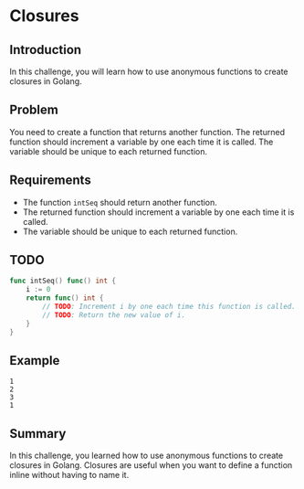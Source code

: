 # Closures

## Introduction

In this challenge, you will learn how to use anonymous functions to create closures in Golang.

## Problem

You need to create a function that returns another function. The returned function should increment a variable by one each time it is called. The variable should be unique to each returned function.

## Requirements

- The function `intSeq` should return another function.
- The returned function should increment a variable by one each time it is called.
- The variable should be unique to each returned function.

## TODO

```go
func intSeq() func() int {
    i := 0
    return func() int {
        // TODO: Increment i by one each time this function is called.
        // TODO: Return the new value of i.
    }
}
```

## Example

```
1
2
3
1
```

## Summary

In this challenge, you learned how to use anonymous functions to create closures in Golang. Closures are useful when you want to define a function inline without having to name it.
